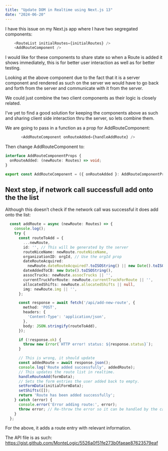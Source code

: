 ```yaml
---
title: "Update DOM in Realtime using Next.js 13"
date: "2024-06-20"
---
```


I have this issue on my Next.js app where I have two segregated components:

```Typescript
    <RouteList initialRoutes={initialRoutes} />
    <AddRouteComponent />

```

I would like for these components to share state so when a Route is added it shows immediately, this is for better user interaction as well as for better testing.

Looking at the above component due to the fact that it is a server component and rendered as such on the server we would have to go back and forth from the server and communicate with it from the server.

We could just combine the two client components as their logic is closely related.

I’ve yet to find a good solution for keeping the components above as such and sharing client side interaction thru the server, so lets combine them.

We are going to pass in a function as a prop for AddRouteComponent:

```ts
       <AddRouteComponent onRouteAdded={handleAddRoute} />

```

Then change AddRouteComponent to:

```ts
interface AddRouteComponentProps {
  onRouteAdded: (newRoute: Routes) => void;
}

export const AddRouteComponent = ({ onRouteAdded }: AddRouteComponentProps) => {
```

## Next step, if network call successfull add onto the the list

Although this doesn’t check if the network call was successful it does add onto the list:

```ts
  const addRoute = async (newRoute: Routes) => {
    console.log();
    try {
      const routeToAdd = {
        ...newRoute,
        id: '', // This will be generated by the server
        routeNiceName: newRoute.routeNiceName,
        organizationID: orgId, // Use the orgId prop
        dateRouteAcquired:
          newRoute.dateRouteAcquired?.toISOString() || new Date().toISOString(),
        dateAddedToCB: new Date().toISOString(),
        assocTrucks: newRoute.assocTrucks || '',
        currentTruckForRoute: newRoute.currentTruckForRoute || '',
        allocatedShifts: newRoute.allocatedShifts || null,
        img: newRoute.img || '',
      };

      const response = await fetch('/api/add-new-route', {
        method: 'POST',
        headers: {
          'Content-Type': 'application/json',
        },
        body: JSON.stringify(routeToAdd),
      });

      if (!response.ok) {
        throw new Error(`HTTP error! status: ${response.status}`);
      }

      // This is wrong, it should update
      const addedRoute = await response.json();
      console.log('Route added successfully', addedRoute);
      // This updates the route list in realtime. 
      handleRouteAdd(formData);
      // Sets the form entries the user added back to empty.
      setFormData(initialFormData);
      setShifts([]);
      return 'Route has been added successfully';
    } catch (error) {
      console.error('Error adding route:', error);
      throw error; // Re-throw the error so it can be handled by the caller if needed
    }
  };

```

For the above, it adds a route entry with relevant information.

The API file is as such: https://gist.github.com/MonteLogic/5526a0f51fe273b0faeae87623579eaf
